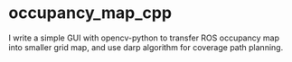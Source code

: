 # occupancy_map_cpp
I write a simple GUI with opencv-python to transfer ROS occupancy map into smaller grid map, and use darp algorithm for coverage path planning.
